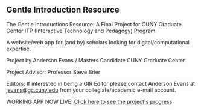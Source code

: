 
Gentle Introduction Resource
------------------------------------------------------------------------------
The Gentle Introductions Resource: A Final Project for CUNY Graduate Center ITP (Interactive Technology and Pedagogy) Program  

A website/web app for (and by) scholars looking for digital/computational expertise.  

Project by Anderson Evans / Masters Candidate CUNY Graduate Center  

Project Advisor: Professor Steve Brier  

Editors: If interested in being a GIR Editor please contact Anderson Evans at jevans@gc.cuny.edu from your collegiate/academic e-mail account.  

WORKING APP NOW LIVE: [Click here to see the project's progress](http://agile-badlands-7324.herokuapp.com/)


